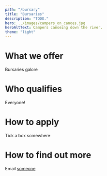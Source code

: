 ```yaml
---
path: "/bursary"
title: "Bursaries"
description: "TODO."
hero: ../images/campers_on_canoes.jpg
heroAltText: Campers canoeing down the river.
theme: "light"
---
```


# What we offer
Bursaries galore

# Who qualifies
Everyone!

# How to apply
Tick a box somewhere

# How to find out more
Email [someone](mailto:someone@madnessandmayhem.org.uk)
